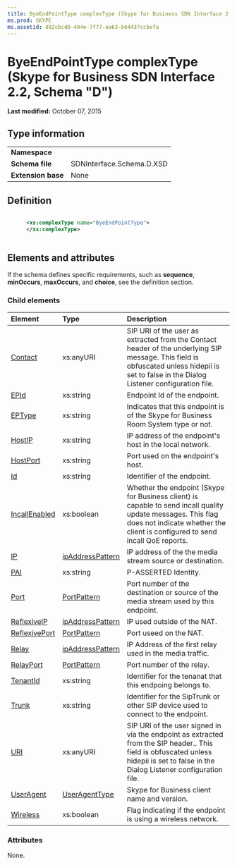 ```yaml
---
title: ByeEndPointType complexType (Skype for Business SDN Interface 2.2, Schema "D")
ms.prod: SKYPE
ms.assetid: 892cbcd0-404e-7f77-aa63-b64437ccbefa
---
```



# ByeEndPointType complexType (Skype for Business SDN Interface 2.2, Schema "D")

 **Last modified:** October 07, 2015
  
    
    


## Type information


|||
|:-----|:-----|
|**Namespace**||
|**Schema file**|SDNInterface.Schema.D.XSD |
|**Extension base**|None |
   

## Definition


```XML

      <xs:complexType name="ByeEndPointType">
      </xs:complexType>
      
```


## Elements and attributes

If the schema defines specific requirements, such as **sequence**, **minOccurs**, **maxOccurs**, and **choice**, see the definition section. 
  
    
    

### Child elements



|**Element**|**Type**|**Description**|
|:-----|:-----|:-----|
| [Contact](contact-element-byeendpointtype-complextype.md)|xs:anyURI |SIP URI of the user as extracted from the Contact header of the underlying SIP message. This field is obfuscated unless hidepii is set to false in the Dialog Listener configuration file. |
| [EPId](epid-element-byeendpointtype-complextype.md)|xs:string |Endpoint Id of the endpoint. |
| [EPType](eptype-element-byeendpointtype-complextype.md)|xs:string |Indicates that this endpoint is of the Skype for Business Room System type or not. |
| [HostIP](hostip-element-byeendpointtype-complextype.md)|xs:string |IP address of the endpoint's host in the local network. |
| [HostPort](hostport-element-byeendpointtype-complextype.md)|xs:string |Port used on the endpoint's host. |
| [Id](id-element-byeendpointtype-complextype.md)|xs:string |Identifier of the endpoint. |
| [IncallEnabled](incallenabled-element-byeendpointtype-complextype.md)|xs:boolean |Whether the endpoint (Skype for Business client) is capable to send incall quality update messages. This flag does not indicate whether the client is configured to send incall QoE reports. |
| [IP](ip-element-byeendpointtype-complextype.md)| [ipAddressPattern](ipaddresspattern-simpletype.md)|IP address of the the media stream source or destination. |
| [PAI](pai-element-byeendpointtype-complextype.md)|xs:string |P-ASSERTED Identity. |
| [Port](port-element-byeendpointtype-complextype.md)| [PortPattern](portpattern-simpletype.md)|Port number of the destination or source of the media stream used by this endpoint. |
| [ReflexiveIP](reflexiveip-element-byeendpointtype-complextype.md)| [ipAddressPattern](ipaddresspattern-simpletype.md)|IP used outside of the NAT. |
| [ReflexivePort](reflexiveport-element-byeendpointtype-complextype.md)| [PortPattern](portpattern-simpletype.md)|Port useed on the NAT. |
| [Relay](relay-element-byeendpointtype-complextype.md)| [ipAddressPattern](ipaddresspattern-simpletype.md)|IP Address of the first relay used in the media traffic. |
| [RelayPort](relayport-element-byeendpointtype-complextype.md)| [PortPattern](portpattern-simpletype.md)|Port number of the relay. |
| [TenantId](tenantid-element-byeendpointtype-complextype.md)|xs:string |Identifier for the tenanat that this endpoing belongs to. |
| [Trunk](trunk-element-byeendpointtype-complextype.md)|xs:string |Identifier for the SipTrunk or other SIP device used to connect to the endpoint. |
| [URI](uri-element-byeendpointtype-complextype.md)|xs:anyURI |SIP URI of the user signed in via the endpoint as extracted from the SIP header.. This field is obfuscated unless hidepii is set to false in the Dialog Listener configuration file. |
| [UserAgent](useragent-element-byeendpointtype-complextype.md)| [UserAgentType](useragenttype-complextype.md)|Skype for Business client name and version. |
| [Wireless](wireless-element-byeendpointtype-complextype.md)|xs:boolean |Flag indicating if the endpoint is using a wireless network. |
   

### Attributes

None. 
  
    
    

